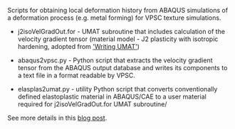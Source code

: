 Scripts for obtaining local deformation history from ABAQUS simulations of a deformation process (e.g. metal forming) for VPSC texture simulations.

- j2isoVelGradOut.for - UMAT subroutine that includes calculation of the velocity gradient tensor (material model - J2 plasticity with isotropic hardening, adopted from ['Writing UMAT'](http://imechanica.org/node/7576))

- abaqus2vpsc.py - Python script that extracts the velocity gradient tensor from the ABAQUS output database and writes its components to a text file in a format readable by VPSC.

- elasplas2umat.py - utility Python script that converts conventionally defined elastoplastic material in ABAQUS/CAE to a user material required for j2isoVelGradOut.for UMAT subroutine/

See more details in this [blog post](https://latmarat.github.io/blog/abaqus2vpsc).
